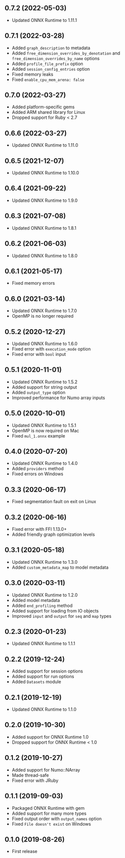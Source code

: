 ## 0.7.2 (2022-05-03)

- Updated ONNX Runtime to 1.11.1

## 0.7.1 (2022-03-28)

- Added `graph_description` to metadata
- Added `free_dimension_overrides_by_denotation` and `free_dimension_overrides_by_name` options
- Added `profile_file_prefix` option
- Added `session_config_entries` option
- Fixed memory leaks
- Fixed `enable_cpu_mem_arena: false`

## 0.7.0 (2022-03-27)

- Added platform-specific gems
- Added ARM shared library for Linux
- Dropped support for Ruby < 2.7

## 0.6.6 (2022-03-27)

- Updated ONNX Runtime to 1.11.0

## 0.6.5 (2021-12-07)

- Updated ONNX Runtime to 1.10.0

## 0.6.4 (2021-09-22)

- Updated ONNX Runtime to 1.9.0

## 0.6.3 (2021-07-08)

- Updated ONNX Runtime to 1.8.1

## 0.6.2 (2021-06-03)

- Updated ONNX Runtime to 1.8.0

## 0.6.1 (2021-05-17)

- Fixed memory errors

## 0.6.0 (2021-03-14)

- Updated ONNX Runtime to 1.7.0
- OpenMP is no longer required

## 0.5.2 (2020-12-27)

- Updated ONNX Runtime to 1.6.0
- Fixed error with `execution_mode` option
- Fixed error with `bool` input

## 0.5.1 (2020-11-01)

- Updated ONNX Runtime to 1.5.2
- Added support for string output
- Added `output_type` option
- Improved performance for Numo array inputs

## 0.5.0 (2020-10-01)

- Updated ONNX Runtime to 1.5.1
- OpenMP is now required on Mac
- Fixed `mul_1.onnx` example

## 0.4.0 (2020-07-20)

- Updated ONNX Runtime to 1.4.0
- Added `providers` method
- Fixed errors on Windows

## 0.3.3 (2020-06-17)

- Fixed segmentation fault on exit on Linux

## 0.3.2 (2020-06-16)

- Fixed error with FFI 1.13.0+
- Added friendly graph optimization levels

## 0.3.1 (2020-05-18)

- Updated ONNX Runtime to 1.3.0
- Added `custom_metadata_map` to model metadata

## 0.3.0 (2020-03-11)

- Updated ONNX Runtime to 1.2.0
- Added model metadata
- Added `end_profiling` method
- Added support for loading from IO objects
- Improved `input` and `output` for `seq` and `map` types

## 0.2.3 (2020-01-23)

- Updated ONNX Runtime to 1.1.1

## 0.2.2 (2019-12-24)

- Added support for session options
- Added support for run options
- Added `Datasets` module

## 0.2.1 (2019-12-19)

- Updated ONNX Runtime to 1.1.0

## 0.2.0 (2019-10-30)

- Added support for ONNX Runtime 1.0
- Dropped support for ONNX Runtime < 1.0

## 0.1.2 (2019-10-27)

- Added support for Numo::NArray
- Made thread-safe
- Fixed error with JRuby

## 0.1.1 (2019-09-03)

- Packaged ONNX Runtime with gem
- Added support for many more types
- Fixed output order with `output_names` option
- Fixed `File doesn't exist` on Windows

## 0.1.0 (2019-08-26)

- First release
